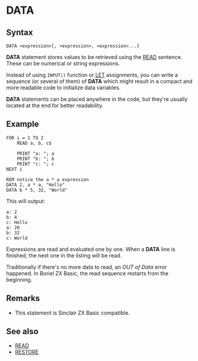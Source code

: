 # DATA

## Syntax

```
DATA <expression>[, <expression>, <expression>...] 
```

**DATA** statement stores values to be retrieved using the [READ](read) sentence. These can be numerical or string expressions.

Instead of using `INPUT()` function or [LET](let) assignments, you can write a sequence (or several of them) of **DATA** 
which might result in a compact and more readable code to initialize data variables.

**DATA** statements can be placed anywhere in the code, but they're usually located at the end for better readability.

## Example

```
FOR i = 1 TO 2
    READ a, b, c$

    PRINT "a: "; a
    PRINT "b: "; b
    PRINT "c: "; c
NEXT i

REM notice the a * a expression
DATA 2, a * a, "Hello"
DATA b * 5, 32, "World"
```

This will output:

```
a: 2
b: 4
c: Hello
a: 20
b: 32
c: World

```

Expressions are read and evaluated one by one. When a **DATA** line is finished, the next one in the listing will be read.

Traditionally if there's no more data to read, an _OUT of Data_ error happened. In Boriel ZX Basic, the read sequence restarts from the beginning.

## Remarks
* This statement is Sinclair ZX Basic compatible.

## See also

* [READ](read)
* [RESTORE](restore)
